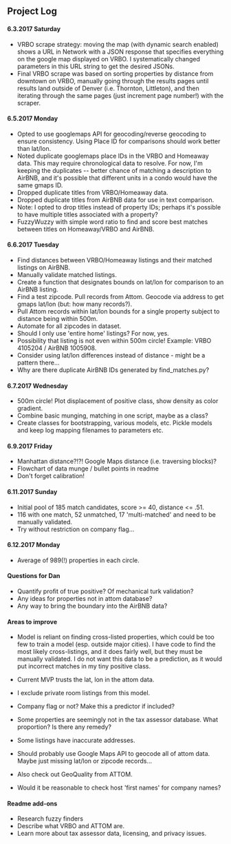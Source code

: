 ## Project Log

#### 6.3.2017 Saturday
* VRBO scrape strategy: moving the map (with dynamic search enabled) shows a URL in Network with a JSON response that specifies everything on the google map displayed on VRBO.  I systematically changed parameters in this URL string to get the desired JSONs.
* Final VRBO scrape was based on sorting properties by distance from downtown on VRBO, manually going through the results pages until results land outside of Denver (i.e. Thornton, Littleton), and then iterating through the same pages (just increment page number!) with the scraper.

#### 6.5.2017 Monday
* Opted to use googlemaps API for geocoding/reverse geocoding to ensure consistency.  Using Place ID for comparisons should work better than lat/lon.
* Noted duplicate googlemaps place IDs in the VRBO and Homeaway data.  This may require chronological data to resolve.  For now, I'm keeping the duplicates -- better chance of matching a description to AirBNB, and it's possible that different units in a condo would have the same gmaps ID.
* Dropped duplicate titles from VRBO/Homeaway data.
* Dropped duplicate titles from AirBNB data for use in text comparison.
* Note: I opted to drop titles instead of property IDs; perhaps it's possible to have multiple titles associated with a property?
* FuzzyWuzzy with simple word ratio to find and score best matches between titles on Homeaway/VRBO and AirBNB.

#### 6.6.2017 Tuesday
* Find distances between VRBO/Homeaway listings and their matched listings on AirBNB.
* Manually validate matched listings.
* Create a function that designates bounds on lat/lon for comparison to an AirBNB listing.
* Find a test zipcode.  Pull records from Attom.  Geocode via address to get gmaps lat/lon (but: how many records?).
* Pull Attom records within lat/lon bounds for a single property subject to distance being within 500m.
* Automate for all zipcodes in dataset.
* Should I only use 'entire home' listings?  For now, yes.
* Possibility that listing is not even within 500m circle!  Example: VRBO 4105204 / AirBNB 1005908.
* Consider using lat/lon differences instead of distance - might be a pattern there...
* Why are there duplicate AirBNB IDs generated by find_matches.py?

#### 6.7.2017 Wednesday
* 500m circle!  Plot displacement of positive class, show density as color gradient.
* Combine basic munging, matching in one script, maybe as a class?
* Create classes for bootstrapping, various models, etc.  Pickle models and keep log mapping filenames to parameters etc.

#### 6.9.2017 Friday
* Manhattan distance?!?!  Google Maps distance (i.e. traversing blocks)?
* Flowchart of data munge / bullet points in readme
* Don't forget calibration!

#### 6.11.2017 Sunday
* Initial pool of 185 match candidates, score >= 40, distance <= .51.
 * 116 with one match, 52 unmatched, 17 'multi-matched' and need to be manually validated.
* Try without restriction on company flag...

#### 6.12.2017 Monday
* Average of 989(!) properties in each circle.

#### Questions for Dan
* Quantify profit of true positive?  Of mechanical turk validation?
* Any ideas for properties not in attom database?
* Any way to bring the boundary into the AirBNB data?

#### Areas to improve
* Model is reliant on finding cross-listed properties, which could be too few to train a model (esp. outside major cities).  I have code to find the most likely cross-listings, and it does fairly well, but they must be manually validated.  I do not want this data to be a prediction, as it would put incorrect matches in my tiny positive class.

* Current MVP trusts the lat, lon in the attom data.
* I exclude private room listings from this model.
* Company flag or not?  Make this a predictor if included?
* Some properties are seemingly not in the tax assessor database.  What proportion?  Is there any remedy?
* Some listings have inaccurate addresses.
* Should probably use Google Maps API to geocode all of attom data.  Maybe just missing lat/lon or zipcode records...
 * Also check out GeoQuality from ATTOM.
* Would it be reasonable to check host 'first names' for company names?

#### Readme add-ons
* Research fuzzy finders
* Describe what VRBO and ATTOM are.
* Learn more about tax assessor data, licensing, and privacy issues.

